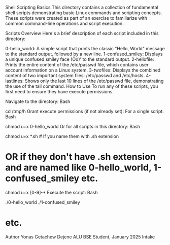 Shell Scripting Basics
This directory contains a collection of fundamental shell scripts demonstrating basic Linux commands and scripting concepts. These scripts were created as part of an exercise to familiarize with common command-line operations and script execution.

Scripts Overview
Here's a brief description of each script included in this directory:

0-hello_world: A simple script that prints the classic "Hello, World" message to the standard output, followed by a new line.
1-confused_smiley: Displays a unique confused smiley face (Ôo)' to the standard output.
2-hellofile: Prints the entire content of the /etc/passwd file, which contains user account information on a Linux system.
3-twofiles: Displays the combined content of two important system files: /etc/passwd and /etc/hosts.
4-lastlines: Shows only the last 10 lines of the /etc/passwd file, demonstrating the use of the tail command.
How to Use
To run any of these scripts, you first need to ensure they have execute permissions.

Navigate to the directory:
Bash

cd /tmp/h
Grant execute permissions (if not already set): For a single script:
Bash

chmod u+x 0-hello_world
Or for all scripts in this directory:
Bash

chmod u+x *.sh  # If you name them with .sh extension
# OR if they don't have .sh extension and are named like 0-hello_world, 1-confused_smiley etc.
chmod u+x [0-9]-*
Execute the script:
Bash

./0-hello_world
./1-confused_smiley
# etc.
Author
Yonas Getachew Dejene
ALU BSE Student, January 2025 Intake

